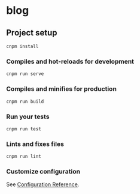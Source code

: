 # blog

## Project setup
```
cnpm install
```

### Compiles and hot-reloads for development
```
cnpm run serve
```

### Compiles and minifies for production
```
cnpm run build
```

### Run your tests
```
cnpm run test
```

### Lints and fixes files
```
cnpm run lint
```

### Customize configuration
See [Configuration Reference](https://cli.vuejs.org/config/).
